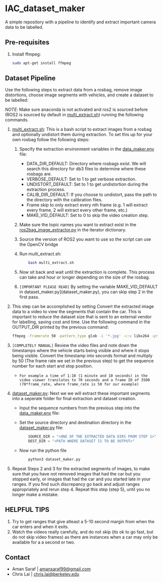# IAC_dataset_maker

A simple repository with a pipeline to identify and extract important camera data to be labelled.

## Pre-requisites

1. Install ffmpeg:

    ```bash
    sudo apt-get install ffmpeg
    ```

## Dataset Pipeline

Use the following steps to extract data from a rosbag, remove image distortions, choose image segments with vehicles, and create a dataset to be labelled:

*NOTE*: Make sure anaconda is not activated and ros2 is sourced before (ROS2 is sourced by default in [multi_extract.sh](multi_extract.sh)) running the following commands.

1. [multi_extract.sh](multi_extract.sh): This is a bash script to extract images from a rosbag and optionally undistort them during extraction. To set this up for your own rosbag follow the following steps:
    1. Specify the extraction environment variables in the [data_maker.env](data_maker.env) file:
        * DATA_DIR_DEFAULT: Directory where rosbags exist. We will search this directory for db3 files to determine where these rosbags are.
        * VERBOSE_DEFAULT: Set to 1 to get verbose extraction.
        * UNDISTORT_DEFAULT: Set to 1 to get undistortion during the extraction process.
        * CALIB_DIR_DEFAULT: If you choose to undistort, pass the path to the directory with the calibration files.
        * Frame skip to only extract every nth frame (e.g. 1 will extract every frame, 2 will extract every other frame, etc.)
        * MAKE_VID_DEFAULT: Set to 0 to skip the video creation step.

    2. Make sure the topic names you want to extract exist in the [ros2bag_image_extractor.py](ros2bag_image_extractor.py) in the iterator dictionary.
    3. Source the version of ROS2 you want to use so the script can use the OpenCV bridge
    4. Run multi_extract.sh:

        ```bash
            bash multi_extract.sh
        ```

    5. Now sit back and wait until the extraction is complete. This process can take and hour or longer depending on the size of the rosbag.
    6. `[IMPORTANT PLEASE READ]` By setting the variable MAKE_VID_DEFAULT in dataset_maker.py](dataset_maker.py), you can skip step 2 in the first pass.

2. This step can be accomplished by setting Convert the extracted image data to a video to view the segments that contain the car. This is important to reduce the dataset size that is sent to an external vendor for labelling, saving cost and time. Use the following command in the OUTPUT_DIR printed by the previous command:

    ```bash
    ffmpeg -framerate 50 -pattern_type glob -i '*.jpg' -c:v libx264 -profile:v high -crf 20 -pix_fmt yuv420p <NAME_AND_PATH_OF_VIDEO_FILE_OUTPUT.mp4>
    ```

3. `[COMPLETELY MANUAL]` Review the video files and note down the timestamps where the vehicle starts being visible and where it stops being visible. Convert the timestamp into seconds format and multiply by 50 (The frame rate we set in the previous step) to get the sequence number for each start and stop position.

    * `For example a time of 1:10 (1 minute and 10 seconds) in the video viewer translates to 70 seconds and a frame ID of 3500 (70*frame_rate, where frame_rate is 50 for our example)`

4. [dataset_maker.py](dataset_maker.py): Next we we will extract these important segments into a seperate folder for final extraction and dataset creation.
    * Input the sequence numbers from the previous step into the [data_maker.env](data_maker.env) file:

    * Set the source directory and destination directory in the [dataset_maker.py](dataset_maker.py) file:

        ```python
            SOURCE_DIR = "<ONE OF THE EXTRACTED DATA DIRS FROM STEP 1>"
            DEST_DIR = "<PATH WHERE DATASET IS TO BE OUTPUT>"
        ```

    * Now run the python file

        ```bash
            python3 dataset_maker.py
        ```

5. Repeat Steps 2 and 3 for the extracted segments of images, to make sure that you have not removed images that had the car but you stopped early, or images that had the car and you started late in your ranges. If you find such discrepancy go back and adjust ranges appropriately and rerun step 4. Repeat this step (step 5), until you no longer make a mistake.

## HELPFUL TIPS

1. Try to get ranges that give atleast a 5-10 second margin from when the car enters and when it exits.
2. Watch the videos really carefully, and do not skip (its ok to go fast, but do not skip video frames) as there are instances when a car may only be available for a a second or two.

## Contact

* Aman Saraf | [amansaraf99@gmail.com](mailto:amansaraf99@gmail.com)
* Chris Lai  | [chris.lai@berkeley.edu](mailto:chris.lai@berkeley.edu)

